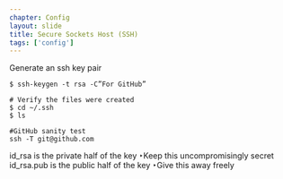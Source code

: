 ```yaml
---
chapter: Config
layout: slide
title: Secure Sockets Host (SSH)
tags: ['config']
---
```


Generate an ssh key pair

	$ ssh-keygen -t rsa -C”For GitHub”

	# Verify the files were created
	$ cd ~/.ssh
	$ ls

	#GitHub sanity test
	ssh -T git@github.com


<aside class="notes">
id_rsa is the private half of the key ‣Keep this uncompromisingly secret
id_rsa.pub is the public half of the key ‣Give this away freely
</aside>